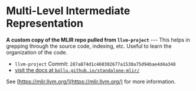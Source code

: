 # Multi-Level Intermediate Representation

__A custom copy of the MLIR repo pulled from `llvm-project`__ ---
This helps in grepping through the source code, indexing, etc. Useful to
learn the organization of the code.

- `llvm-project` Commit: `287a874d1c460302677a1530a75d94bae4d4a348`
- [visit the docs at `bollu.github.io/standalone-mlir/`](https://bollu.github.io/standalone-mlir/)

See [https://mlir.llvm.org/](https://mlir.llvm.org/) for more information.
